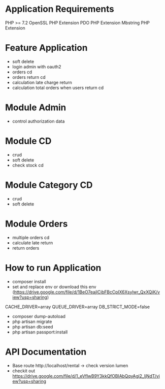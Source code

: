 # Application Requirements

PHP >= 7.2
OpenSSL PHP Extension
PDO PHP Extension
Mbstring PHP Extension

# Feature Application
- soft delete
- login admin with oauth2
- orders cd
- orders return cd
- calculation late charge return
- calculation total orders when users return cd

# Module Admin
- control authorization data

# Module CD
- crud
- soft delete
- check stock cd

# Module Category CD
- crud
- soft delete

# Module Orders
- multiple orders cd
- calculate late return
- return orders

# How to run Application
- composer install
- set and replace env or download this env (https://drive.google.com/file/d/1BeO7eajICibFBcCpIX6Xsylwr_QxXQiK/view?usp=sharing)

CACHE_DRIVER=array
QUEUE_DRIVER=array
DB_STRICT_MODE=false

- composer dump-autoload
- php artisan migrate
- php artisan db:seed
- php artisan passport:install

# API Documentation
- Base route http://localhost/rental -> check version lumen
- checkit out https://drive.google.com/file/d/1_eVflwB9Y3kkQfOBIAbQqyAgi2_ljNdT/view?usp=sharing


